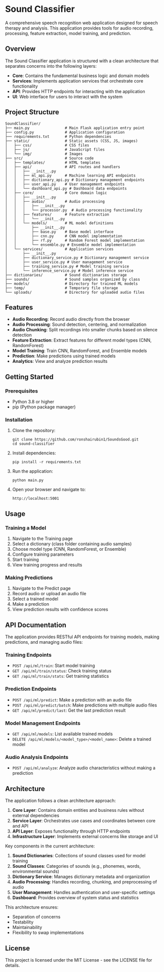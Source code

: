 # Sound Classifier

A comprehensive speech recognition web application designed for speech therapy and analysis. This application provides tools for audio recording, processing, feature extraction, model training, and prediction.

## Overview

The Sound Classifier application is structured with a clean architecture that separates concerns into the following layers:

- **Core**: Contains the fundamental business logic and domain models
- **Services**: Implements application services that orchestrate core functionality
- **API**: Provides HTTP endpoints for interacting with the application
- **UI**: Web interface for users to interact with the system

## Project Structure

```
SoundClassifier/
├── main.py                # Main Flask application entry point
├── config.py              # Application configuration
├── requirements.txt       # Python dependencies
├── static/                # Static assets (CSS, JS, images)
│   ├── css/               # CSS files
│   ├── js/                # JavaScript files
│   └── img/               # Images
├── src/                   # Source code
│   ├── templates/         # HTML templates
│   ├── api/               # API routes and handlers
│   │   ├── __init__.py
│   │   ├── ml_api.py      # Machine learning API endpoints
│   │   ├── dictionary_api.py # Dictionary management endpoints
│   │   ├── user_api.py    # User management endpoints
│   │   └── dashboard_api.py # Dashboard data endpoints
│   ├── core/              # Core domain logic
│   │   ├── __init__.py
│   │   ├── audio/         # Audio processing
│   │   │   ├── __init__.py
│   │   │   └── processor.py  # Audio processing functionality
│   │   ├── features/      # Feature extraction
│   │   │   └── __init__.py
│   │   └── models/        # ML model definitions
│   │       ├── __init__.py
│   │       ├── base.py    # Base model interface
│   │       ├── cnn.py     # CNN model implementation
│   │       ├── rf.py      # Random Forest model implementation
│   │       └── ensemble.py # Ensemble model implementation
│   └── services/          # Application services
│       ├── __init__.py
│       ├── dictionary_service.py # Dictionary management service
│       ├── user_service.py # User management service
│       ├── training_service.py # Model training service
│       └── inference_service.py # Model inference service
├── dictionaries/          # Sound dictionaries storage
├── sounds/                # Sound samples organized by class
├── models/                # Directory for trained ML models
├── temp/                  # Temporary file storage
└── uploads/               # Directory for uploaded audio files
```

## Features

- **Audio Recording**: Record audio directly from the browser
- **Audio Processing**: Sound detection, centering, and normalization
- **Audio Chunking**: Split recordings into smaller chunks based on silence detection
- **Feature Extraction**: Extract features for different model types (CNN, RandomForest)
- **Model Training**: Train CNN, RandomForest, and Ensemble models
- **Prediction**: Make predictions using trained models
- **Analytics**: View and analyze prediction results

## Getting Started

### Prerequisites

- Python 3.8 or higher
- pip (Python package manager)

### Installation

1. Clone the repository:
   ```
   git clone https://github.com/ronshairubin1/SoundsGood.git
   cd sound-classifier
   ```

2. Install dependencies:
   ```
   pip install -r requirements.txt
   ```

3. Run the application:
   ```
   python main.py
   ```

4. Open your browser and navigate to:
   ```
   http://localhost:5001
   ```

## Usage

### Training a Model

1. Navigate to the Training page
2. Select a dictionary (class folder containing audio samples)
3. Choose model type (CNN, RandomForest, or Ensemble)
4. Configure training parameters
5. Start training
6. View training progress and results

### Making Predictions

1. Navigate to the Predict page
2. Record audio or upload an audio file
3. Select a trained model
4. Make a prediction
5. View prediction results with confidence scores

## API Documentation

The application provides RESTful API endpoints for training models, making predictions, and managing audio files:

### Training Endpoints

- `POST /api/ml/train`: Start model training
- `GET /api/ml/train/status`: Check training status
- `GET /api/ml/train/stats`: Get training statistics

### Prediction Endpoints

- `POST /api/ml/predict`: Make a prediction with an audio file
- `POST /api/ml/predict/batch`: Make predictions with multiple audio files
- `GET /api/ml/predict/last`: Get the last prediction result

### Model Management Endpoints

- `GET /api/ml/models`: List available trained models
- `DELETE /api/ml/models/<model_type>/<model_name>`: Delete a trained model

### Audio Analysis Endpoints

- `POST /api/ml/analyze`: Analyze audio characteristics without making a prediction

## Architecture

The application follows a clean architecture approach:

1. **Core Layer**: Contains domain entities and business rules without external dependencies
2. **Service Layer**: Orchestrates use cases and coordinates between core and API
3. **API Layer**: Exposes functionality through HTTP endpoints
4. **Infrastructure Layer**: Implements external concerns like storage and UI

Key components in the current architecture:

1. **Sound Dictionaries**: Collections of sound classes used for model training
2. **Sound Classes**: Categories of sounds (e.g., phonemes, words, environmental sounds)
3. **Dictionary Service**: Manages dictionary metadata and organization
4. **Audio Processing**: Handles recording, chunking, and preprocessing of audio
5. **User Management**: Handles authentication and user-specific settings
6. **Dashboard**: Provides overview of system status and statistics

This architecture ensures:
- Separation of concerns
- Testability
- Maintainability
- Flexibility to swap implementations

## License

This project is licensed under the MIT License - see the LICENSE file for details. 